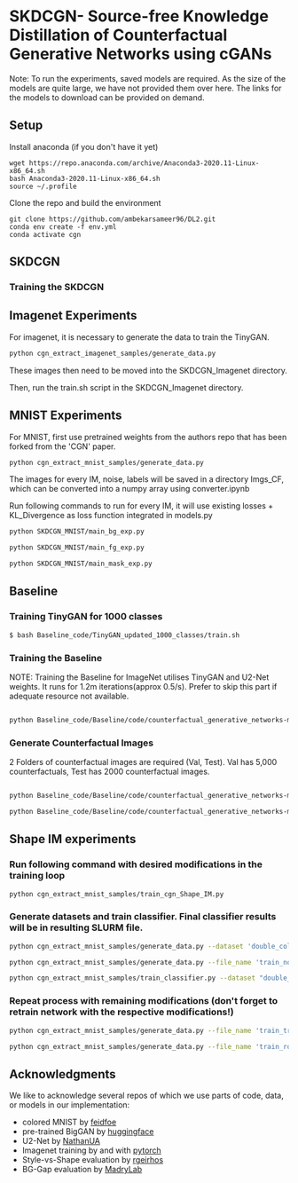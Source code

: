 # SKDCGN- Source-free Knowledge Distillation of Counterfactual Generative Networks using cGANs

Note: To run the experiments, saved models are required. As the size of the models are quite large, we have not provided them over here. The links for the models to download can be provided on demand.

## Setup ##
Install anaconda (if you don't have it yet)
```Shell
wget https://repo.anaconda.com/archive/Anaconda3-2020.11-Linux-x86_64.sh
bash Anaconda3-2020.11-Linux-x86_64.sh
source ~/.profile
```

Clone the repo and build the environment

```Shell
git clone https://github.com/ambekarsameer96/DL2.git
conda env create -f env.yml
conda activate cgn
```

## SKDCGN ##


### Training the SKDCGN


## Imagenet Experiments ###

For imagenet, it is necessary to generate the data to train the TinyGAN.

```bash
python cgn_extract_imagenet_samples/generate_data.py
```

These images then need to be moved into the SKDCGN_Imagenet directory.

Then, run the train.sh script in the SKDCGN_Imagenet directory.

## MNIST Experiments ###
For MNIST, first use pretrained weights from the authors repo that has been forked from the 'CGN' paper. 

```bash
python cgn_extract_mnist_samples/generate_data.py

```
The images for every IM, noise, labels will be saved in a directory Imgs_CF, which can be converted into a numpy array using converter.ipynb 

Run following commands to run for every IM, it will use existing losses + KL_Divergence as loss function integrated in models.py
```bash
python SKDCGN_MNIST/main_bg_exp.py

python SKDCGN_MNIST/main_fg_exp.py

python SKDCGN_MNIST/main_mask_exp.py

```

## Baseline ###

### Training TinyGAN for 1000 classes
```bash
$ bash Baseline_code/TinyGAN_updated_1000_classes/train.sh
```

### Training the Baseline

NOTE: Training the Baseline for ImageNet utilises TinyGAN and U2-Net weights. It runs for 1.2m iterations(approx 0.5/s). Prefer to skip this part if adequate resource not available.

```bash

python Baseline_code/Baseline/code/counterfactual_generative_networks-main/imagenet/train_cgn.py --model_name MODEL_NAME
```

### Generate Counterfactual Images

2 Folders of counterfactual images are required (Val, Test). Val has 5,000 counterfactuals, Test has 2000 counterfactual images. 

```bash

python Baseline_code/Baseline/code/counterfactual_generative_networks-main/imagenet/generate_data.py --n_data 5000 --weights_path imagenet/weights/cgn.pth --mode random --run_name val --truncation 0.5 --batch_sz 1

python Baseline_code/Baseline/code/counterfactual_generative_networks-main/imagenet/generate_data.py --n_data 2000 --weights_path imagenet/weights/cgn.pth --mode random --run_name test --truncation 0.5 --batch_sz 1
```

## Shape IM experiments ##
### Run following command with desired modifications in the training loop
```bash
python cgn_extract_mnist_samples/train_cgn_Shape_IM.py
```

### Generate datasets and train classifier. Final classifier results will be in resulting SLURM file.
```bash
python cgn_extract_mnist_samples/generate_data.py --dataset 'double_colored_MNIST'

python cgn_extract_mnist_samples/generate_data.py --file_name 'train_noise' --dataset 'double_colored_MNIST' --weight_path 'mnists/experiments/cgn_double_colored_MNIST_2022_06_02_14_31_20_tmp_noise01/weights/ckp_46000.pth'

python cgn_extract_mnist_samples/train_classifier.py --dataset "double_colored_MNIST_counterfactual"
```

### Repeat process with remaining modifications (don't forget to retrain network with the respective modifications!)
```bash
python cgn_extract_mnist_samples/generate_data.py --file_name 'train_transparent' --dataset 'double_colored_MNIST' --weight_path 'mnists/experiments/cgn_double_colored_MNIST_2022_06_01_10_24_42_tmp_transparent75/weights/ckp_46000.pth'

python cgn_extract_mnist_samples/generate_data.py --file_name 'train_rotation' --dataset 'double_colored_MNIST' --weight_path 'mnists/experiments/cgn_double_colored_MNIST_2022_06_03_09_56_27_tmp_rotation180deg/weights/ckp_46000.pth'
```

## Acknowledgments ##
We like to acknowledge several repos of which we use parts of code, data, or models in our implementation:

- colored MNIST by [feidfoe](https://github.com/feidfoe/learning-not-to-learn)
- pre-trained BigGAN by [huggingface](https://github.com/huggingface/pytorch-pretrained-BigGAN)
- U2-Net by [NathanUA](https://github.com/NathanUA/U-2-Net/)
- Imagenet training by and with [pytorch](https://github.com/pytorch/examples/tree/master/imagenet)
- Style-vs-Shape evaluation by [rgeirhos](https://github.com/rgeirhos/texture-vs-shape)
- BG-Gap evaluation by [MadryLab](https://github.com/MadryLab/backgrounds_challenge)
